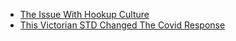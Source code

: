 - [The Issue With Hookup Culture](https://youtu.be/Qx0NsfNqVAo)
- [This Victorian STD Changed The Covid Response](https://youtu.be/XtwyK0rjh-c)
